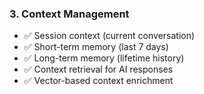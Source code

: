 ### 3. Context Management

- ✅ Session context (current conversation)
- ✅ Short-term memory (last 7 days)
- ✅ Long-term memory (lifetime history)
- ✅ Context retrieval for AI responses
- ✅ Vector-based context enrichment
